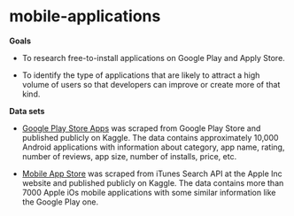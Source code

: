 # mobile-applications

**Goals**
- To research free-to-install applications on Google Play and Apply Store.<br>

- To identify the type of applications that are likely to attract a high volume of users so that developers can improve or create more of that kind.

**Data sets**
- [Google Play Store Apps](https://www.kaggle.com/lava18/google-play-store-apps) was scraped from Google Play Store and published publicly on Kaggle. The data contains approximately 10,000 Android applications with information about category, app name, rating, number of reviews, app size, number of installs, price, etc.

- [Mobile App Store](https://www.kaggle.com/ramamet4/app-store-apple-data-set-10k-apps) was scraped from iTunes Search API at the Apple Inc website and published publicly on Kaggle. The data contains more than 7000 Apple iOs mobile applications with some similar information like the Google Play one.

